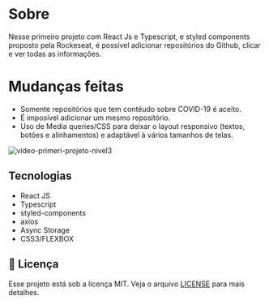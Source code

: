 # Sobre
Nesse primeiro projeto com React Js e Typescript, e styled components proposto pela Rockeseat, é possível adicionar repositórios do Github, clicar e ver todas as informações.

# Mudanças feitas
* Somente repositórios que tem contéudo sobre COVID-19 é aceito.
* É imposível adicionar um mesmo repositório.
* Uso de Media queries/CSS para deixar o layout responsivo (textos, botões e alinhamentos) e adaptável à vários tamanhos de telas.

![video-primeri-projeto-nivel3](https://user-images.githubusercontent.com/3237047/88596840-65a2ba80-d03c-11ea-8f9d-5e5f86126578.gif)

## Tecnologias

- React JS
- Typescript
- styled-components
- axios
- Async Storage
- CSS3/FLEXBOX

## :memo: Licença

Esse projeto está sob a licença MIT. Veja o arquivo [LICENSE](LICENSE) para mais detalhes.


